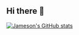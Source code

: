 ## Hi there 👋
[![Jameson's GitHub stats](https://github-readme-stats.vercel.app/api?username=jameson-pi)](https://github.com/jameson-pi/github-readme-stats)
<!--
**jameson-pi/jameson-pi** is a ✨ _special_ ✨ repository because its `README.md` (this file) appears on your GitHub profile.

Here are some ideas to get you started:

- 🔭 I’m currently working on ...
- 🌱 I’m currently learning ...
- 👯 I’m looking to collaborate on ...
- 🤔 I’m looking for help with ...
- 💬 Ask me about ...
- 📫 How to reach me: ...
- 😄 Pronouns: ...
- ⚡ Fun fact: ...
-->
